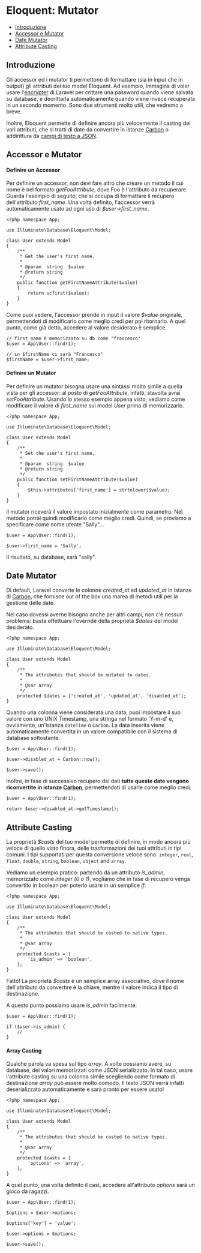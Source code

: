 # Eloquent: Mutator

- [Introduzione](#introduzione)
- [Accessor e Mutator](#accessor-mutator)
- [Date Mutator](#date-mutator)
- [Attribute Casting](#attribute-casting)

<a name="introduzione"></a>
## Introduzione

Gli accessor ed i mutator ti permettono di formattare (sia in input che in output) gli attributi del tuo model Eloquent. Ad esempio, immagina di voler usare l'[encrypter](/docs/5.1/crittografia) di Laravel per crittare una password quando viene salvata su database, e decrittarla automaticamente quando viene invece recuperata in un secondo momento. Sono due strumenti molto utili, che vedremo a breve.

Inoltre, Eloquent permette di definire ancora più velocemente il casting dei vari attributi, che si tratti di date da convertire in istanze [Carbon](https://github.com/briannesbitt/Carbon) o addirittura da [campi di testo a JSON](#attribute-casting).

<a name="accessor-mutator"></a>
## Accessor e Mutator

#### Definire un Accessor

Per definire un accessor, non devi fare altro che creare un metodo il cui nome è nel formato _getFooAttribute_, dove Foo è l'attributo da recuperare. Guarda l'esempio di seguito, che si occupa di formattare il recupero dell'attributo *first_name*. Una volta definito, l'accessor verrà automaticamente usato ad ogni uso di *$user->first_name*.

	<?php namespace App;

	use Illuminate\Database\Eloquent\Model;

	class User extends Model
	{
		/**
		 * Get the user's first name.
		 *
		 * @param  string  $value
		 * @return string
		 */
		public function getFirstNameAttribute($value)
		{
			return ucfirst($value);
		}
	}

Come puoi vedere, l'accessor prende in input il valore _$value_ originale, permettendoti di modificarlo come meglio credi per poi ritornarlo. A quel punto, come già detto, accedere al valore desiderato è semplice.

	// first_name è memorizzato su db come "francesco"
	$user = App\User::find(1);

	// in $firstName ci sarà "Francesco"
	$firstName = $user->first_name;

#### Definire un Mutator

Per definire un mutator bisogna usare una sintassi molto simile a quella vista per gli accessor: al posto di _getFooAttribute_, infatti, stavolta avrai _setFooAttribute_. Usando lo stesso esempio appena visto, vediamo come modificare il valore di *first_name* sul model _User_ prima di memorizzarlo.

	<?php namespace App;

	use Illuminate\Database\Eloquent\Model;

	class User extends Model
	{
		/**
		 * Set the user's first name.
		 *
		 * @param  string  $value
		 * @return string
		 */
		public function setFirstNameAttribute($value)
		{
			$this->attributes['first_name'] = strtolower($value);
		}
	}

Il mutator riceverà il valore impostato inizialmente come parametro. Nel metodo potrai quindi modificarlo come meglio credi. Quindi, se proviamo a specificare come nome utente "Sally"...

	$user = App\User::find(1);

	$user->first_name = 'Sally';

Il risultato, su database, sarà "sally".

<a name="date-mutator"></a>
## Date Mutator

Di default, Laravel converte le colonne *created_at* ed *updated_at* in istanze di [Carbon](https://github.com/briannesbitt/Carbon), che fornisce out of the box una marea di metodi utili per la gestione delle date.

Nel caso dovessi averne bisogno anche per altri campi, non c'è nessun problema: basta effettuare l'override della proprietà _$dates_ del model desiderato.

	<?php namespace App;

	use Illuminate\Database\Eloquent\Model;

	class User extends Model
	{
		/**
		 * The attributes that should be mutated to dates.
		 *
		 * @var array
		 */
		protected $dates = ['created_at', 'updated_at', 'disabled_at'];
	}

Quando una colonna viene considerata una data, puoi impostare il suo valore con uno UNIX Timestamp, una stringa nel formato 'Y-m-d' e, ovviamente, un'istanza `DateTime` o `Carbon`. La data inserita viene automaticamente convertita in un valore compatibile con il sistema di database sottostante.

	$user = App\User::find(1);

	$user->disabled_at = Carbon::now();

	$user->save();

Inoltre, in fase di successivo recupero dei dati **tutte queste date vengono riconvertite in istanze [Carbon](https://github.com/briannesbitt/Carbon)**, permettendoti di usarle come meglio credi.

	$user = App\User::find(1);

	return $user->disabled_at->getTimestamp();

<a name="attribute-casting"></a>
## Attribute Casting

La proprietà _$casts_ del tuo model permette di definire, in modo ancora più veloce di quello visto finora, delle trasformazioni dei tuoi attributi in tipi comuni. I tipi supportati per questa conversione veloce sono: `integer`, `real`, `float`, `double`, `string`, `boolean`, `object` and `array`.

Vediamo un esempio pratico: partendo da un attributo *is_admin*, memorizzato come _integer (0 o 1)_, vogliamo che in fase di recupero venga convertito in boolean per poterlo usare in un semplice _if_: 

	<?php namespace App;

	use Illuminate\Database\Eloquent\Model;

	class User extends Model
	{
		/**
		 * The attributes that should be casted to native types.
		 *
		 * @var array
		 */
		protected $casts = [
			'is_admin' => 'boolean',
		];
	}

Fatto! La proprietà _$casts_ è un semplice array associativo, dove il nome dell'attributo da convertire è la chiave, mentre il valore indica il tipo di destinazione.

A questo punto possiamo usare *is_admin* facilmente:

	$user = App\User::find(1);

	if ($user->is_admin) {
		//
	}

#### Array Casting

Qualche parola va spesa sul tipo _array_. A volte possiamo avere, su database, dei valori memorizzati come JSON serializzato. In tal caso, usare l'attribute casting su una colonna simile scegliendo come formato di destinazione _array_ può essere molto comodo. Il testo JSON verrà infatti deserializzato automaticamente e sarà pronto per essere usato!

	<?php namespace App;

	use Illuminate\Database\Eloquent\Model;

	class User extends Model
	{
		/**
		 * The attributes that should be casted to native types.
		 *
		 * @var array
		 */
		protected $casts = [
			'options' => 'array',
		];
	}

A quel punto, una volta definito il cast, accedere all'attributo _options_ sarà un gioco da ragazzi.

	$user = App\User::find(1);

	$options = $user->options;

	$options['key'] = 'value';

	$user->options = $options;

	$user->save();
